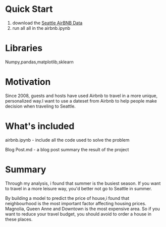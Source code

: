 # Quick Start

1. download the [Seattle AirBNB Data](https://www.kaggle.com/airbnb/seattle/data)
2. run all all in the airbnb.ipynb

# Libraries

Numpy,pandas,matplotlib,sklearn

# Motivation

Since 2008, guests and hosts have used Airbnb to travel in a more unique, personalized way.I want to use a dateset from Airbnb to help people make decision when traveling to Seattle.

# What's included

airbnb.ipynb  - include all the code used to solve the problem

Blog Post.md  - a blog post summary the result of the project

# Summary

Through my analysis, i found that summer is the busiest season. If you want to travel in a more leisure way, you'd better not go to Seattle in summer.

By building a model to predict the price of house,i found that neighbourhood is the most important factor affecting housing prices. Magnolia, Queen Anne and Downtown is the most expensive area. So if you want to reduce your travel budget, you should avoid to order a house in these places.

